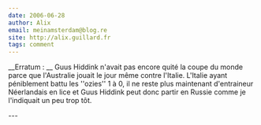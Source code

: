 ```yaml
---
date: 2006-06-28
author: Alix
email: meinamsterdam@blog.re
site: http://alix.guillard.fr
tags: comment
---
```


<p>__Erratum : __ Guus Hiddink n'avait pas encore quité la coupe du monde parce que l'Australie jouait le jour même contre l'Italie. L'Italie ayant péniblement battu les ''ozies'' 1 à 0, il ne reste plus maintenant d'entraineur Néerlandais en lice et Guus Hiddink peut donc partir en Russie comme je l'indiquait un peu trop tôt.</p>
---